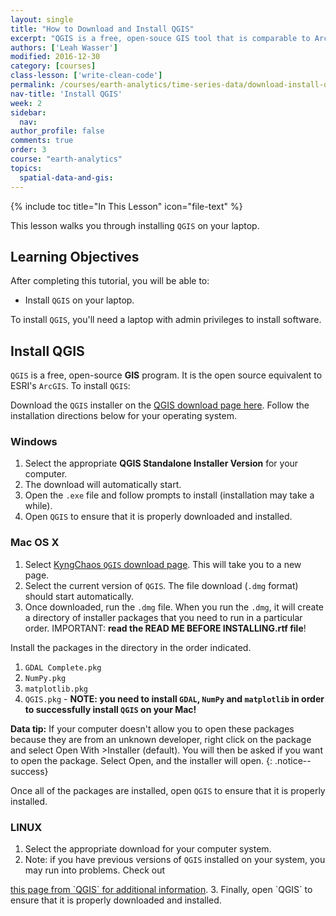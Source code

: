 ```yaml
---
layout: single
title: "How to Download and Install QGIS"
excerpt: "QGIS is a free, open-souce GIS tool that is comparable to ArcMap. This lesson walks through how to install QGIS on your computer."
authors: ['Leah Wasser']
modified: 2016-12-30
category: [courses]
class-lesson: ['write-clean-code']
permalink: /courses/earth-analytics/time-series-data/download-install-qgis/
nav-title: 'Install QGIS'
week: 2
sidebar:
  nav:
author_profile: false
comments: true
order: 3
course: "earth-analytics"
topics:
  spatial-data-and-gis:
---
```



{% include toc title="In This Lesson" icon="file-text" %}

This lesson walks you through installing `QGIS` on your laptop.

<div class='notice--success' markdown="1">

## <i class="fa fa-graduation-cap" aria-hidden="true"></i> Learning Objectives

After completing this tutorial, you will be able to:

* Install `QGIS` on your laptop.

To install `QGIS`, you'll need a laptop with admin privileges to install software.

</div>

## Install QGIS
`QGIS` is a free, open-source **GIS** program. It is the open source
equivalent to ESRI's `ArcGIS`. To install `QGIS`:

Download the `QGIS` installer on the
<a href="http://www.qgis.org/en/site/forusers/download.html" target="_blank">
QGIS download page here</a>. Follow the installation directions below for your
operating system.

### Windows

1. Select the appropriate **QGIS Standalone Installer Version** for your computer.
2. The download will automatically start.
3. Open the `.exe` file and follow prompts to install (installation may take a
while).
4. Open `QGIS` to ensure that it is properly downloaded and installed.

### Mac OS X

1. Select <a href="http://www.kyngchaos.com/software/qgis/" target="_blank">
KyngChaos `QGIS` download page</a>. This will take you to a new page.
2. Select the current version of `QGIS`. The file download (`.dmg` format) should
start automatically.
3. Once downloaded, run the `.dmg` file. When you run the `.dmg`, it will create a
directory of installer packages that you need to run in a particular order.
IMPORTANT: **read the READ ME BEFORE INSTALLING.rtf file**!

Install the packages in the directory in the order indicated.

1. `GDAL Complete.pkg`
2. `NumPy.pkg`
3. `matplotlib.pkg`
4. `QGIS.pkg` - **NOTE: you need to install `GDAL`, `NumPy` and `matplotlib` in order to successfully install `QGIS` on your Mac!**

<i class="fa fa-star"></i> **Data tip:** If your computer doesn't allow you to
open these packages because they are from an unknown developer, right click on
the package and select Open With >Installer (default). You will then be asked
if you want to open the package. Select Open, and the installer will open.
{: .notice--success}

Once all of the packages are installed, open `QGIS` to ensure that it is properly
installed.

### LINUX

1. Select the appropriate download for your computer system.
2. Note: if you have previous versions of `QGIS` installed on your system, you may
run into problems. Check out
<a href="https://www.qgis.org/en/site/forusers/alldownloads.html" target="_blank">
this page from `QGIS` for additional information</a>.
3. Finally, open `QGIS` to ensure that it is properly downloaded and installed.

